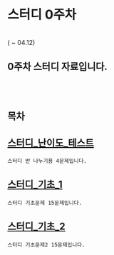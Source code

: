 # 스터디 0주차
</br>
 ( ~ 04.12)

 0주차 스터디 자료입니다.
-

</br></br>

## 목차


[스터디_난이도_테스트](codingtest.ipynb)
-    
    스터디 반 나누기용 4문제입니다.

[스터디_기초_1](230406_lv1.ipynb)
-    
    스터디 기초문제 15문제입니다.

[스터디_기초_2](230411_lv2.ipynb)
-    
    스터디 기초문제2 15문제입니다.